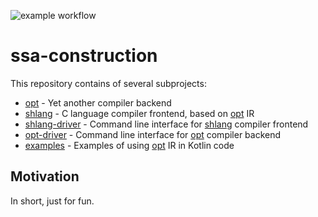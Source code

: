 ![example workflow](https://github.com/epanteleev/ssa-construction/actions/workflows/gradle.yml/badge.svg)
# ssa-construction
This repository contains of several subprojects:
- [opt](opt/README.md) - Yet another compiler backend
- [shlang](shlang/README.md) - C language compiler frontend, based on [opt](opt/README.md) IR
- [shlang-driver](shlang-driver/README.md) - Command line interface for [shlang](shlang/README.md) compiler frontend
- [opt-driver](opt-driver/README.md) - Command line interface for [opt](opt/README.md) compiler backend
- [examples](examples/README.md) - Examples of using [opt](opt/README.md) IR in Kotlin code


## Motivation
In short, just for fun.
